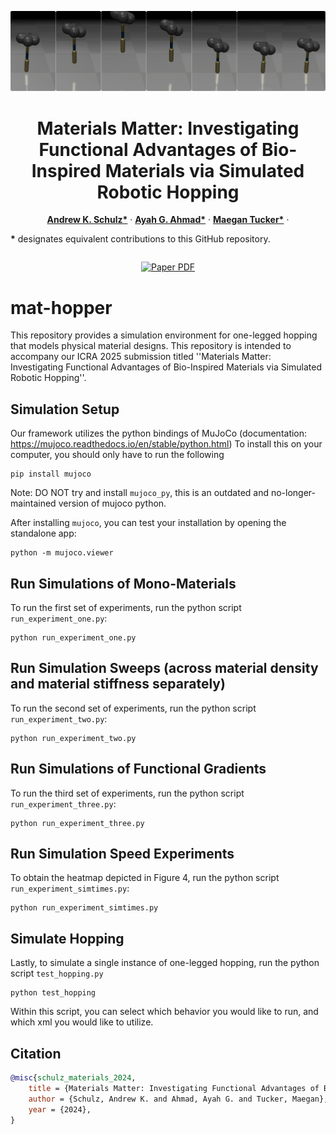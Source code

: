 <p align="center">
  <p align="center"> 

  <img src="GitHubHeaderHopper.png">
  <h1 align="center">Materials Matter: Investigating Functional Advantages of Bio-Inspired Materials via Simulated Robotic Hopping
  </h1>
  <p align="center">
    <a href="https://is.mpg.de/person/rokhmanova"><strong>Andrew K. Schulz*</strong></a>
    ·
    <a href="https://ayah-ahmad.github.io/"><strong>Ayah G. Ahmad*</strong></a>
    ·
	<a href="https://maegantucker.com/"><strong>Maegan Tucker*</strong></a>
    ·
</p>
<p>

  </p>
  <strong>*</strong> designates equivalent contributions to this GitHub repository. 
</p>
<p align="center" style="margin: 2em auto;">
    <a href='https://arxiv.org/'><img src='https://img.shields.io/badge/arXiv-Paper_PDF-red?style=flat&logo=arXiv&logoColor=green' alt='Paper PDF'></a>
  </p>



# mat-hopper
This repository provides a simulation environment for one-legged hopping that models physical material designs. This repository is intended to accompany our ICRA 2025 submission titled ''Materials Matter: Investigating Functional Advantages of Bio-Inspired Materials via Simulated Robotic Hopping''.


## Simulation Setup
Our framework utilizes the python bindings of MuJoCo (documentation: https://mujoco.readthedocs.io/en/stable/python.html)
To install this on your computer, you should only have to run the following
``` 
pip install mujoco
```
Note: DO NOT try and install `mujoco_py`, this is an outdated and no-longer-maintained version of mujoco python.

After installing `mujoco`, you can test your installation by opening the standalone app:
```
python -m mujoco.viewer
```

## Run Simulations of Mono-Materials
To run the first set of experiments, run the python script `run_experiment_one.py`:
```
python run_experiment_one.py
```

## Run Simulation Sweeps (across material density and material stiffness separately)
To run the second set of experiments, run the python script `run_experiment_two.py`:
```
python run_experiment_two.py
```

## Run Simulations of Functional Gradients
To run the third set of experiments, run the python script `run_experiment_three.py`:
```
python run_experiment_three.py
```

## Run Simulation Speed Experiments
To obtain the heatmap depicted in Figure 4, run the python script `run_experiment_simtimes.py`:
```
python run_experiment_simtimes.py
```

## Simulate Hopping
Lastly, to simulate a single instance of one-legged hopping, run the python script `test_hopping.py`
```
python test_hopping
```
Within this script, you can select which behavior you would like to run, and which xml you would like to utilize. 

## Citation

```bibtex
@misc{schulz_materials_2024,
	title = {Materials Matter: Investigating Functional Advantages of Bio-Inspired Materials via Simulated Robotic Hopping},
	author = {Schulz, Andrew K. and Ahmad, Ayah G. and Tucker, Maegan},
	year = {2024},
}

```


